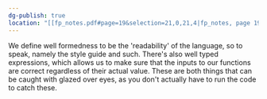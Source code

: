```yaml
---
dg-publish: true
location: "[[fp_notes.pdf#page=19&selection=21,0,21,4|fp_notes, page 19]]"
---
```

We define well formedness to be the 'readability' of the language, so to speak, namely the style guide and such. There's also well typed expressions, which allows us to make sure that the inputs to our functions are correct regardless of their actual value. These are both things that can be caught with glazed over eyes, as you don't actually have to run the code to catch these.
